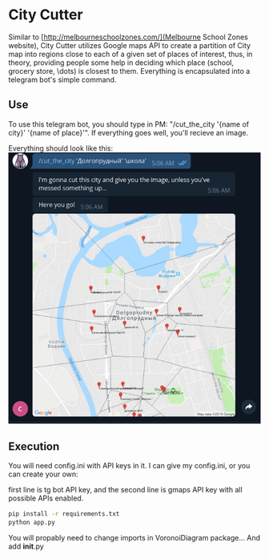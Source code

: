 # City Cutter
Similar to [http://melbourneschoolzones.com/](Melbourne School Zones website), City Cutter utilizes Google maps API to create a partition of City map into regions close to each of a given set of places of interest, thus, in theory, providing people some help in deciding which place (school, grocery store, \dots) is closest to them. Everything is encapsulated into a telegram bot's simple command.

## Use
To use this telegram bot, you should type in PM: "/cut_the_city '{name of city}' '{name of place}'".
If everything goes well, you'll recieve an image.

Everything should look like this:
![alt text][example]

[example]: https://raw.githubusercontent.com/Shushpancheak/City-Cutter/dev/images/example.png "An example"

## Execution
You will need config.ini with API keys in it.
I can give my config.ini, or you can create your own:

first line is tg bot API key,
and the second line is gmaps API key with all possible APIs enabled.

```bash
pip install -r requirements.txt
python app.py
```

You will propably need to change imports in VoronoiDiagram package... And add __init__.py

